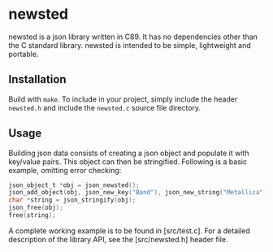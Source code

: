 newsted
=======

newsted is a json library written in C89. It has no dependencies other than the C standard library. newsted is intended to be simple, lightweight and portable. 

Installation
------------

Build with `make`. To include in your project, simply include the header `newsted.h` and include the `newsted.c` source file directory.

Usage
-----

Building json data consists of creating a json object and populate it with key/value pairs. This object can then be stringified. Following is a basic example, omitting error checking:

```c
json_object_t *obj = json_newsted();
json_add_object(obj, json_new_key("Band"), json_new_string("Metallica"));
char *string = json_stringify(obj);
json_free(obj);
free(string);
```

A complete working example is to be found in [src/test.c]. For a detailed description of the library API, see the [src/newsted.h] header file. 
